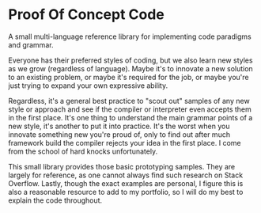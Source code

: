 Proof Of Concept Code
=====================

A small multi-language reference library for implementing code paradigms and grammar.

Everyone has their preferred styles of coding, but we also learn new styles as we grow (regardless of language).
Maybe it's to innovate a new solution to an existing problem, or maybe it's required for the job,
or maybe you're just trying to expand your own expressive ability.

Regardless, it's a general best practice to "scout out" samples of any new style or approach and see if the
compiler or interpreter even accepts them in the first place. It's one thing to understand the main grammar
points of a new style, it's another to put it into practice. It's the worst when you innovate something new you're
proud of, only to find out after much framework build the compiler rejects your idea in the first place.
I come from the school of hard knocks unfortunately.

This small library provides those basic prototyping samples. They are largely for reference, as one cannot always
find such research on Stack Overflow. Lastly, though the exact examples are personal, I figure this is also
a reasonable resource to add to my portfolio, so I will do my best to explain the code throughout.

